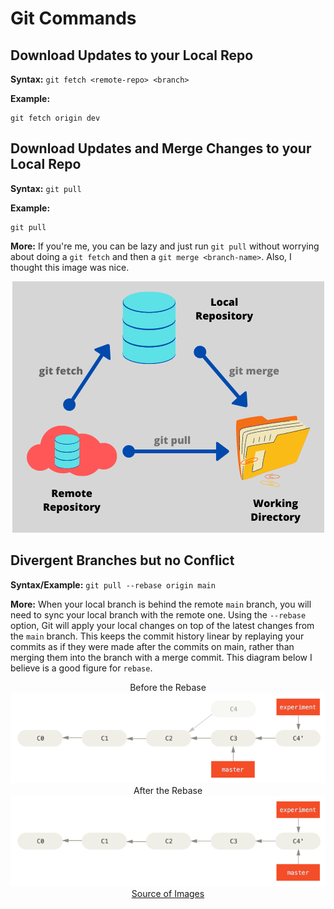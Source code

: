 # Git Commands

## Download Updates to your Local Repo

**Syntax:** `git fetch <remote-repo> <branch>`

**Example:**
```
git fetch origin dev
```

## Download Updates and Merge Changes to your Local Repo

**Syntax:** `git pull`

**Example:**
```
git pull
```

**More:** If you're me, you can be lazy and just run `git pull` without worrying about 
doing a `git fetch` and then a `git merge <branch-name>`. Also, I thought this image was nice.

<p align="center">
    <img src="imgs/git-pull.png">
</p>

## Divergent Branches but no Conflict

**Syntax/Example:** `git pull --rebase origin main`

**More:** When your local branch is behind the remote `main` branch, 
you will need to sync your local branch with the remote one. Using the 
`--rebase` option, Git will apply your local changes on top of the 
latest changes from the `main` branch. This keeps the commit history 
linear by replaying your commits as if they were made after the commits 
on main, rather than merging them into the branch with a merge commit.
This diagram below I believe is a good figure for `rebase`.


<p align="center">
    Before the Rebase
    <img src="imgs/basic-rebase-before.png">
    After the Rebase
    <img src="imgs/basic-rebase-after.png">
    <br>
    <a href="https://git-scm.com/book/en/v2/Git-Branching-Rebasing">Source of Images</a>
</p>

